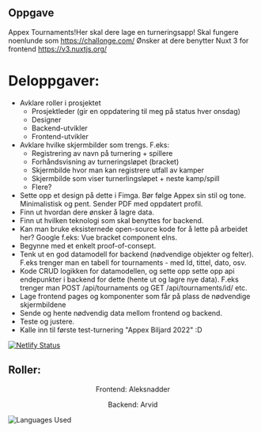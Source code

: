 ## Oppgave 

Appex Tournaments!Her skal dere lage en turneringsapp!
Skal fungere noenlunde som https://challonge.com/
Ønsker at dere benytter Nuxt 3 for frontend https://v3.nuxtjs.org/
# Deloppgaver:
- Avklare roller i prosjektet
	- Prosjektleder (gir en oppdatering til meg på status hver onsdag)
	- Designer
	- Backend-utvikler
	- Frontend-utvikler
- Avklare hvilke skjermbilder som trengs. F.eks:
	- Registrering av navn på turnering + spillere
	- Forhåndsvisning av turneringsløpet (bracket)
	- Skjermbilde hvor man kan registrere utfall av kamper
	- Skjermbilde som viser turnerlingsløpet + neste kamp/spill
	- Flere?
- Sette opp et design på dette i Fimga. Bør følge Appex sin stil og tone. Minimalistisk og pent. Sender PDF med oppdatert profil.
- Finn ut hvordan dere ønsker å lagre data.
- Finn ut hvilken teknologi som skal benyttes for backend.
- Kan man bruke eksisternede open-source kode for å lette på arbeidet her? Google f.eks: Vue bracket component elns.
- Begynne med et enkelt proof-of-consept.
- Tenk ut en god  datamodell for backend (nødvendige objekter og felter). F.eks trenger man en tabell for tournaments - med Id, tittel, dato, osv.
- Kode CRUD logikken for datamodellen, og sette opp sette opp api endepunkter i backend for dette (hente ut og lagre nye data). F.eks trenger man POST /api/tournaments og GET /api/tournaments/id/ etc.
- Lage frontend pages og komponenter som får på plass de nødvendige skjermbildene
- Sende og hente nødvendig data mellom frontend og backend.
- Teste og justere.
- Kalle inn til første test-turnering "Appex Biljard 2022"  :D

[![Netlify Status](https://api.netlify.com/api/v1/badges/ca7f49fe-7b58-4944-bf0c-dba98a8b8576/deploy-status)](https://app.netlify.com/sites/appextournaments/deploys)

## Roller:

<p align="center">Frontend: Aleksnadder</p>
<p align="center">Backend: Arvid</p>

![Languages Used](https://arvidgithubembed.herokuapp.com/skills?languages=nuxtjs,tailwind,typescript,docker,csharp,dotnetcore,nuxt&backgroundcolor=333333&title=Languages%20used%20for%20this%20project&titlecolor=ffffff&textcolor=000000&boxcolor=ffffff)
